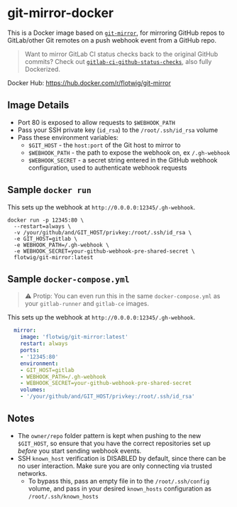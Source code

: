 # git-mirror-docker

This is a Docker image based on [`git-mirror`][git-mirror], for mirroring GitHub repos to GitLab/other Git remotes on a push webhook event from a GitHub repo.

> Want to mirror GitLab CI status checks back to the original GitHub commits? Check out [`gitlab-ci-github-status-checks`][gitlab-ci-github-status-checks], also fully Dockerized.

Docker Hub: https://hub.docker.com/r/flotwig/git-mirror

## Image Details

* Port 80 is exposed to allow requests to `$WEBHOOK_PATH`
* Pass your SSH private key (`id_rsa`) to the `/root/.ssh/id_rsa` volume
* Pass these environment variables:
  * `$GIT_HOST` - the `host:port` of the Git host to mirror to
  * `$WEBHOOK_PATH` - the path to expose the webhook on, ex `/.gh-webhook`
  * `$WEBHOOK_SECRET` - a secret string entered in the GitHub webhook configuration, used to authenticate webhook requests

## Sample `docker run`

This sets up the webhook at `http://0.0.0.0:12345/.gh-webhook`.

```shell
docker run -p 12345:80 \
  --restart=always \
  -v /your/github/and/GIT_HOST/privkey:/root/.ssh/id_rsa \
  -e GIT_HOST=gitlab \
  -e WEBHOOK_PATH=/.gh-webhook \
  -e WEBHOOK_SECRET=your-github-webhook-pre-shared-secret \
  flotwig/git-mirror:latest
```

## Sample `docker-compose.yml`

> ⚠ Protip: You can even run this in the same `docker-compose.yml` as your `gitlab-runner` and `gitlab-ce` images.

This sets up the webhook at `http://0.0.0.0:12345/.gh-webhook`.

```yml
  mirror:
    image: 'flotwig/git-mirror:latest'
    restart: always
    ports:
    - '12345:80'
    environment:
    - GIT_HOST=gitlab
    - WEBHOOK_PATH=/.gh-webhook
    - WEBHOOK_SECRET=your-github-webhook-pre-shared-secret
    volumes:
    - '/your/github/and/GIT_HOST/privkey:/root/.ssh/id_rsa'
```

## Notes

* The `owner/repo` folder pattern is kept when pushing to the new `$GIT_HOST`, so ensure that you have the correct repositories set up *before* you start sending webhook events.
* SSH `known_host` verification is DISABLED by default, since there can be no user interaction. Make sure you are only connecting via trusted networks.
  * To bypass this, pass an empty file in to the `/root/.ssh/config` volume, and pass in your desired `known_hosts` configuration as `/root/.ssh/known_hosts`

[git-mirror]: https://github.com/fasterthanlime/git-mirror/
[gitlab-ci-github-status-checks]: https://github.com/flotwig/gitlab-ci-github-status-checks/
